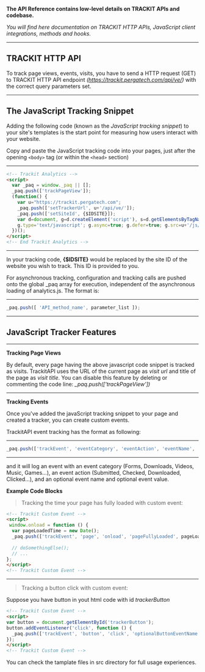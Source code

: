 **The API Reference contains low-level details on TRACKIT APIs and codebase.**

*You will find here documentation on TRACKIT HTTP APIs, JavaScript client integrations, methods and hooks.*

---

## TRACKIT HTTP API

To track page views, events, visits, you have to send a HTTP request (GET) to TRACKIT HTTP API endpoint *(https://trackit.pergatech.com/api/ve/)* with the correct query parameters set.

---

## The JavaScript Tracking Snippet

Adding the following code (known as the *JavaScript tracking snippet*) to your site's templates is the start point for measuring how users interact with your website.

Copy and paste the JavaScript tracking code into your pages, just after the opening `<body>` tag (or within the `<head>` section)

---
```html
<!-- Trackit Analytics -->
<script>
  var _paq = window._paq || [];
  _paq.push(['trackPageView']);
  (function() {
    var u="https://trackit.pergatech.com";
    _paq.push(['setTrackerUrl', u+'/api/ve/']);
    _paq.push(['setSiteId', {$IDSITE}]);
    var d=document, g=d.createElement('script'), s=d.getElementsByTagName('script')[0];
    g.type='text/javascript'; g.async=true; g.defer=true; g.src=u+'/js/v1.0/analytics.js'; s.parentNode.insertBefore(g,s);
  })();
</script>
<!-- End Trackit Analytics -->
```
---

In your tracking code, **{$IDSITE}** would be replaced by the site ID of the website you wish to track. This ID is provided to you.

For asynchronous tracking, configuration and tracking calls are pushed onto the global _paq array for execution, independent of the asynchronous loading of analytics.js. The format is:

---
```javascript
_paq.push([ 'API_method_name', parameter_list ]);
```
---

## JavaScript Tracker Features

---
**Tracking Page Views**

By default, every page having the above javascript code snippet is tracked as visits. TrackitAPI uses the URL of the current page as _visit url_ and title of the page as _visit title_. You can disable this feature by deleting or commenting the code line: _\_paq.push(['trackPageView'])_

---
**Tracking Events**

Once you've added the javaScript tracking snippet to your page and created a tracker, you can create custom events.

TrackitAPI event tracking has the format as following:

---
```javascript
_paq.push(['trackEvent', 'eventCategory', 'eventAction', 'eventName', 'eventValue']);
```
---
and it will log an event with an event category (Forms, Downloads, Videos, Music, Games...), an event action (Submitted, Checked, Downloaded, Clicked...), and an optional event name and optional event value.

**Example Code Blocks**

> Tracking the time your page has fully loaded with custom event:

```html
<!-- Trackit Custom Event -->
<script>
 window.onload = function () {  
  var pageLoadedTime = new Date();
  _paq.push(['trackEvent', 'page', 'onload', 'pageFullyLoaded', pageLoadedTime.getTime()]);
  
  // doSomethingElse();
  // ...
};
</script>
<!-- Trackit Custom Event -->
```
---

> Tracking a button click with custom event:

Suppose you have button in yout html code with id _trackerButton_

```html
<!-- Trackit Custom Event -->
<script>
var button = document.getElementById('trackerButton');
button.addEventListener('click', function () {
  _paq.push(['trackEvent', 'button', 'click', 'optionalButtonEventName', 'optionalButtonEventValue']);
});
</script>
<!-- Trackit Custom Event -->
```

You can check the tamplate files in src directory for full usage experiences.
